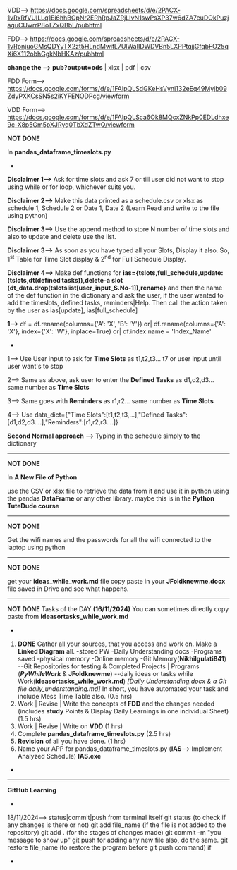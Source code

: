 VDD--> https://docs.google.com/spreadsheets/d/e/2PACX-1vRxRfVUILLq1Ei6hhBGpNr2ERhRpJaZRjLIvN1swPsXP37w6dZA7euDOkPuzjaguCUwrrP8oTZxQBbL/pubhtml

FDD--> https://docs.google.com/spreadsheets/d/e/2PACX-1vRpnjuoGMsQDYyTX2zt5HLndMwitL7UlWaIIDWDVBn5LXPPtqjjGfqbFO25qXi6X112obhGgkNbHKAz/pubhtml

**change the --> pub?output=ods** | xlsx | pdf | csv

FDD Form--> https://docs.google.com/forms/d/e/1FAIpQLSdGKeHsVynj132eEq49Myjb09ZdyPXKCsSN5s2iKYFENODPcg/viewform 

VDD Form--> https://docs.google.com/forms/d/e/1FAIpQLSca6Ok8MQcxZNkPp0EDLdhxe9c-X8p5Gm5pXJRyq0TbXdZTwQ/viewform


**NOT DONE**

In **pandas_dataframe_timeslots.py**

-
**Disclaimer 1-->** Ask for time slots and ask 7 or till user 
did not want to stop using while or for loop, whichever suits you.

**Disclaimer 2-->** Make this data printed as a schedule.csv or xlsx as schedule 1, Schedule 2 or Date 1, Date 2 (Learn Read and write to the file using python)

**Disclaimer 3-->** Use the append method to store N number of time slots and also to update and delete use the list.

**Disclaimer 3-->** As soon as you have typed all your Slots, Display it also. So, 1<sup>st</sup> Table for Time Slot display & 2<sup>nd</sup> for Full Schedule Display.

**Disclaimer 4-->** Make def functions for **ias={tslots,full_schedule,update:(tslots,dt(defined tasks)),delete-a slot (dt_data.drop(tslotslist[user_input_S.No-1]),rename}** and then the name of the def function in the dictionary and ask the user, if the user wanted to add the timeslots, defined tasks, reminders|Help. Then call the action taken by the user as ias[update], ias[full_schedule]

**1-->**  df = df.rename(columns={'A': 'X', 'B': 'Y'}) or| df.rename(columns={'A': 'X'}, index={'X': 'W'}, inplace=True) or| df.index.name = 'Index_Name'




-
1--> Use User input to ask for **Time Slots** as t1,t2,t3... t7 or user input until user want's to stop

2--> Same as above, ask user to enter the **Defined Tasks** as d1,d2,d3... same number as **Time Slots**

3--> Same goes with **Reminders** as r1,r2... same number as **Time Slots**

4--> Use data_dict={"Time Slots":[t1,t2,t3,...],"Defined Tasks":[d1,d2,d3....],"Reminders":[r1,r2,r3....]}


**Second Normal approach** --> Typing in the schedule simply to the dictionary


------------------------------------------------------------------------------------------------------------------------------------------------------------------
**NOT DONE**

In **A New File of Python**

use the CSV or xlsx file to retrieve the data from it and use it in python using the pandas **DataFrame** or any other library. maybe this is in the **Python TuteDude course**

------------------------------------------------------------------------------------------------------------------------------------------------------------------
**NOT DONE**

Get the wifi names and the passwords for all the wifi connected to the laptop using python

------------------------------------------------------------------------------------------------------------------------------------------------------------------
**NOT DONE**

get your **ideas_while_work.md** file copy paste in your **JFoldknewme.docx** file saved in Drive and see what happens.

------------------------------------------------------------------------------------------------------------------------------------------------------------------

**NOT DONE** Tasks of the DAY **(16/11/2024)** 
You can sometimes directly copy paste from **ideasortasks_while_work.md**

-
1. **DONE** Gather all your sources, that you access and work on. Make a **Linked Diagram** all. -stored PW -Daily Understanding docs -Programs saved -physical memory -Online memory -Git Memory(**Nikhilgulati841**) --Git Repositories for testing & Completed Projects | Programs (**_PyWhileWork_** & **JFoldknewme**) --daily ideas or tasks while Work(**ideasortasks_while_work.md**) *[Daily Understanding.docx & a Git file daily_understanding.md]*  In short, you have automated your task and include Mess Time Table also.  (0.5 hrs)
2. Work | Revise | Write the concepts of **FDD** and the changes needed (includes **study** Points & Display Daily Learnings in one individual Sheet) (1.5 hrs)
3. Work | Revise | Write on **VDD** (1 hrs)
4. Complete **pandas_dataframe_timeslots.py** (2.5 hrs)
5. **Revision** of all you have done. (1 hrs)
6. Name your APP for pandas_dataframe_timeslots.py (**IAS**--> Implement Analyzed Schedule) **IAS.exe**

-

------------------------------------------------------------------------------------------------------------------------------------------------------------------

**GitHub Learning**

-
18/11/2024--> status|commit|push from terminal itself 
git status (to check if any changes is there or not)
git add file_name (if the file is not added to the repository)
git add . (for the stages of changes made)
git commit -m "you message to show up"
git push
for adding any new file also, do the same.
git restore file_name (to restore the program before git push command)
if 

-
